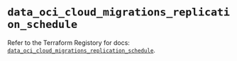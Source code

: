 # `data_oci_cloud_migrations_replication_schedule`

Refer to the Terraform Registory for docs: [`data_oci_cloud_migrations_replication_schedule`](https://registry.terraform.io/providers/oracle/oci/6.18.0/docs/data-sources/cloud_migrations_replication_schedule).
